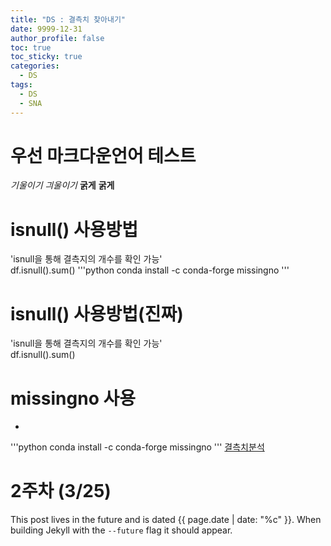 ```yaml
---
title: "DS : 결측치 찾아내기"
date: 9999-12-31
author_profile: false
toc: true
toc_sticky: true
categories:
  - DS
tags:
  - DS
  - SNA
---
```


# 우선 마크다운언어 테스트  

*기울이기*
_긔울이기_
**굵게**
__굵게__


# isnull() 사용방법
'isnull을 통해 결측지의 개수를 확인 가능'  
df.isnull().sum()
'''python
conda install -c conda-forge missingno
'''


# isnull() 사용방법(진짜)  
'isnull을 통해 결측지의 개수를 확인 가능'  
df.isnull().sum()   


# missingno 사용
- 
'''python
conda install -c conda-forge missingno
'''
[결측치분석]('https://programmers.co.kr/learn/courses/21/lessons/942')  

# 2주차 (3/25)
This post lives in the future and is dated {{ page.date | date: "%c" }}. When building Jekyll with the `--future` flag it should appear.
